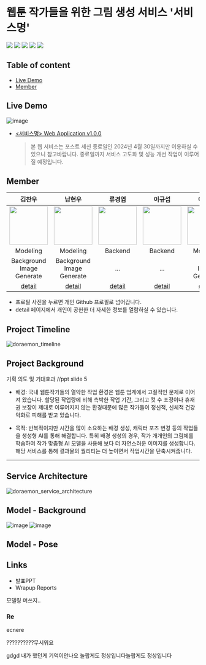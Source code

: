 # 웹툰 작가들을 위한 그림 생성 서비스 '서비스명'

<img src="https://img.shields.io/badge/PyTorch-EE4C2C?style=flat&logo=PyTorch&logoColor=white">
<img src="https://img.shields.io/badge/Python-3776AB?style=flat&logo=Python&logoColor=white">
<img src="https://img.shields.io/badge/React-61DAFB?style=flat&logo=React&logoColor=white">
<img src="https://img.shields.io/badge/FastAPI-009688?style=flat&logo=FastAPI&logoColor=white">
<img src="https://img.shields.io/badge/Docker-2496ED?style=flat&logo=Docker&logoColor=white">


## Table of content
- [Live Demo](#Demo)
- [Member](#Member)


## Live Demo <a id = 'Demo'></a>
![image](https://github.com/boostcampaitech6/level2-cv-datacentric-cv-02/assets/20416616/f959d0e8-85bb-4443-8939-3f223d95f1e0)
- [<서비스명> Web Application v1.0.0](http://223.130.131.6:3000)
    > 본 웹 서비스는 포스트 세션 종료일인 2024년 4월 30일까지만 이용하실 수 있으니 참고바랍니다. 종료일까지 서비스 고도화 및 성능 개선 작업이 이루어질 예정입니다.

## Member <a id = 'Member'></a>

|김찬우|남현우|류경엽|이규섭|이현지|한주희|
|:--:|:--:|:--:|:--:|:--:|:--:|
|<a href='https://github.com/uowol'><img src='https://avatars.githubusercontent.com/u/20416616?v=4' width='100px'/></a>|<a href='https://github.com/nhw2417'><img src='https://avatars.githubusercontent.com/u/103584775?s=88&v=4' width='100px'/></a>|<a href='https://github.com/kylew1004'><img src='https://avatars.githubusercontent.com/u/5775698?s=88&v=4' width='100px'/></a>|<a href='https://github.com/9sub'><img src='https://avatars.githubusercontent.com/u/113101019?s=88&v=4' width='100px'/></a>|<a href='https://github.com/solee328'><img src='https://avatars.githubusercontent.com/u/22787039?s=88&v=4' width='100px'/></a>|<a href='https://github.com/jh7316'><img src='https://avatars.githubusercontent.com/u/95545960?s=88&v=4' width='100px'/></a>|
|Modeling|Modeling|Backend|Backend|Modeling|Frontend|
|Background<br>Image<br>Generate|Background<br>Image<br>Generate|...|...|Pose<br>Image<br>Generate|UI/UX Design |
|[detail]()|[detail]()|[detail]()|[detail]()|[detail]()|[detail]()|
- 프로필 사진을 누르면 개인 Github 프로필로 넘어갑니다.
- detail 페이지에서 개인이 공헌한 더 자세한 정보를 열람하실 수 있습니다.



## Project Timeline

![doraemon_timeline](https://github.com/kylew1004/doraemon_web/assets/113101019/a816240d-cf43-4f0e-ac58-86fc580faeb3)

## Project Background

기획 의도 및 기대효과
//ppt slide 5

- 배경: 국내 웹툰작가들의 열악한 작업 환경은 웹툰 업계에서 고질적인 문제로 이어져 왔습니다. 할당된 작업량에 비해 촉박한 작업 기간, 그리고 컷 수 조정이나 휴재권 보장이 제대로 이루어지지 않는 환경때문에 많은 작가들이 정신적, 신체적 건강 악화로 피해를 받고 있습니다. 

- 목적: 반복적이지만 시간을 많이 소요하는 배경 생성, 캐릭터 포즈 변경 등의 작업들을 생성형 AI를 통해 해결합니다. 특히 배경 생성의 경우, 작가 개개인의 그림체를 학습하여 작가 맞춤형 AI 모델을 사용해 보다 더 자연스러운 이미지를 생성합니다. 해당 서비스를 통해 결과물의 퀄리티는 더 높이면서 작업시간을 단축시켜줍니다.  


---


## Service Architecture

![doraemon_service_architecture](https://github.com/kylew1004/doraemon_web/assets/113101019/3a432c39-8e4d-46b0-b988-f8244f172ef1)



## Model - Background
![image](https://github.com/boostcampaitech6/level2-cv-datacentric-cv-02/assets/20416616/5c77ea70-74aa-45bc-8efc-57b0c7f6a3b7)
![image](https://github.com/boostcampaitech6/level2-cv-datacentric-cv-02/assets/20416616/b4b98d35-2718-483c-a20f-86599dfd2b61)




## Model - Pose



## Links
- 발표PPT
- Wrapup Reports






모델링 머쓰지..
### Re

ecnere

??????????무서워요

gdgd
내가 했던게 기억이안나요
놀랍게도 정상입니다놀랍게도 정상입니다